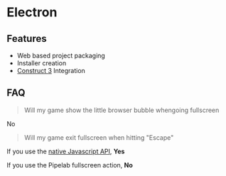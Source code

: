 # Electron

## Features
- Web based project packaging
- Installer creation
- [Construct 3](/guide/integrations/construct_3.md) Integration

## FAQ
> Will my game show the little browser bubble whengoing fullscreen
>
No

> Will my game exit fullscreen when hitting "Escape"

If you use the [native Javascript API](https://developer.mozilla.org/en-US/docs/Web/API/Element/requestFullscreen), **Yes**

If you use the Pipelab fullscreen action, **No**
